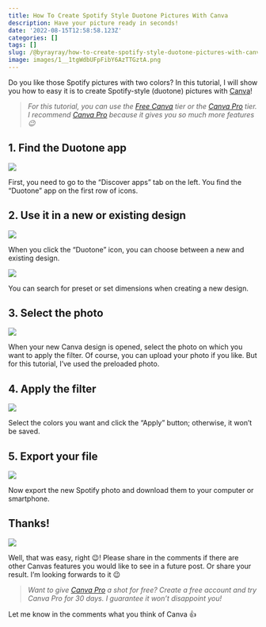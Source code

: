 ```yaml
---
title: How To Create Spotify Style Duotone Pictures With Canva
description: Have your picture ready in seconds!
date: '2022-08-15T12:58:58.123Z'
categories: []
tags: []
slug: /@byrayray/how-to-create-spotify-style-duotone-pictures-with-canva-a444b014341f
image: images/1__1tgWdbUFpFibY6AzTTGztA.png
---
```


Do you like those Spotify pictures with two colors? In this tutorial, I will show you how to easy it is to create Spotify-style (duotone) pictures with [Canva](https://partner.canva.com/c/2339544/811170/10068)!

> _For this tutorial, you can use the_ [_Free Canva_](https://partner.canva.com/c/2339544/811170/10068) _tier or the_ [_Canva Pro_](https://partner.canva.com/c/2339544/811170/10068) _tier. I recommend_ [_Canva Pro_](https://partner.canva.com/c/2339544/811170/10068) _because it gives you so much more features 😉_

## 1. Find the Duotone app

![](/images/1__B8TU0bZ__yjoXarmno75ymw.png)

First, you need to go to the “Discover apps” tab on the left. You find the “Duotone” app on the first row of icons.

## 2. Use it in a new or existing design

![](/images/1__HMnOLmc__ViO__btP0fSbEmw.png)

When you click the “Duotone” icon, you can choose between a new and existing design.

![](/images/1__upLv__qDOacvpEwhiyRB5wA.png)

You can search for preset or set dimensions when creating a new design.

## 3. Select the photo

![](/images/1__Nqn2bekAPDWb1MrAbyya6Q.png)

When your new Canva design is opened, select the photo on which you want to apply the filter. Of course, you can upload your photo if you like. But for this tutorial, I’ve used the preloaded photo.

## 4. Apply the filter
<!-- TODO: Upload photo to cloudinary -->
![](/images/1__r6pYu2AdH3Uh5gGmrOSicA.png)

Select the colors you want and click the “Apply” button; otherwise, it won’t be saved.

## 5. Export your file

<!-- TODO: Upload photo to cloudinary -->
![](/images/1__oJ7jlQvaJFUAm8fvt8HLIg.png)

Now export the new Spotify photo and download them to your computer or smartphone.

## Thanks!

![](/images/0__4aTcitCaVTWHHeiO.jpg)

Well, that was easy, right 😉! Please share in the comments if there are other Canvas features you would like to see in a future post. Or share your result. I’m looking forwards to it 😉

> _Want to give_ [_Canva Pro_](https://partner.canva.com/c/2339544/811170/10068) _a shot for free? Create a free account and try Canva Pro for 30 days. I guarantee it won’t disappoint you!_

Let me know in the comments what you think of Canva 👍